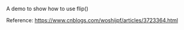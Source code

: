 
A demo to show how to use flip()

Reference:
https://www.cnblogs.com/woshijpf/articles/3723364.html